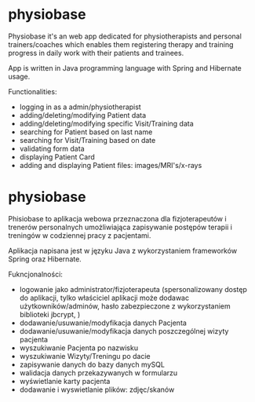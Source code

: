 
# physiobase
Physiobase it's an web app dedicated for physiotherapists and personal trainers/coaches which enables them registering therapy and training progress in daily work with their patients and trainees.

App is written in Java programming language with Spring and Hibernate usage.

Functionalities:
- logging in as a admin/physiotherapist
- adding/deleting/modifying Patient data
- adding/deleting/modifying specific Visit/Training data
- searching for Patient based on last name
- searching for Visit/Training based on date
- validating form data
- displaying Patient Card
- adding and displaying Patient files: images/MRI's/x-rays

# physiobase

Phisiobase to aplikacja webowa przeznaczona dla fizjoterapeutów i trenerów personalnych 
umożliwiająca zapisywanie postępów terapii i treningów w codziennej pracy z pacjentami.

Aplikacja napisana jest w języku Java z wykorzystaniem frameworków Spring oraz Hibernate.

Fukncjonalności:
- logowanie jako administrator/fizjoterapeuta 
(spersonalizowany dostęp do aplikacji, tylko właściciel aplikacji może dodawac użytkowników/adminów, hasło zabezpieczone z wykorzystaniem biblioteki jbcrypt, )
- dodawanie/usuwanie/modyfikacja danych Pacjenta
- dodawanie/usuwanie/modyfikacja danych poszczególnej wizyty pacjenta
- wyszukiwanie Pacjenta po nazwisku
- wyszukiwanie Wizyty/Treningu po dacie
- zapisywanie danych do bazy danych mySQL
- walidacja danych przekazywanych w formularzu
- wyświetlanie karty pacjenta
- dodawanie i wyswietlanie plików: zdjęc/skanów 
